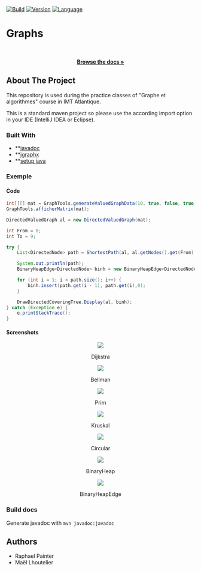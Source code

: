 [![Build][build-shield]][build-url]
[![Version][version-shield]][version-url]
[![Language][language-shield]][language-url]

# Graphs

<br />
<div align="center">
<p>
<a href="https://mlhoutel.github.io/Graphs/">
<strong>Browse the docs »</strong>
</a>
</p>
</div>
  
## About The Project

This repository is used during the practice classes of "Graphe et algorithmes" course in IMT Atlantique.

This is a standard maven project so please use the according import option in your IDE (IntelliJ IDEA or Eclipse).

### Built With

- **[javadoc](https://docs.oracle.com/javase/8/docs/technotes/tools/windows/javadoc.html)
- **[jgraphx](https://github.com/vlsi/jgraphx-publish)
- **[setup java](https://github.com/actions/setup-java)

### Exemple

#### Code

```java
int[][] mat = GraphTools.generateValuedGraphData(10, true, false, true, false, 100001);
GraphTools.afficherMatrix(mat);

DirectedValuedGraph al = new DirectedValuedGraph(mat);

int From = 0;
int To = 9;

try {
    List<DirectedNode> path = ShortestPath(al, al.getNodes().get(From), al.getNodes().get(To));

    System.out.println(path);
    BinaryHeapEdge<DirectedNode> binh = new BinaryHeapEdge<DirectedNode>();

    for (int i = 1; i < path.size(); i++) {
        binh.insert(path.get(i - 1), path.get(i),0);
    }

    DrawDirectedCoveringTree.Display(al, binh);
} catch (Exception e) {
    e.printStackTrace();
}
```
#### Screenshots

<div align="center">
<img src="./docs/screenshots/Dijkstra.png">
<p>Dijkstra</p>
</div>

<div align="center">
<img src="./docs/screenshots/Bellman.png">
<p>Bellman</p>
</div>

<div align="center">
<img src="./docs/screenshots/Prim.png">
<p>Prim</p>
</div>

<div align="center">
<img src="./docs/screenshots/Kruskal.png">
<p>Kruskal</p>
</div>

<div align="center">
<img src="./docs/screenshots/Circular.png">
<p>Circular</p>
</div>

<div align="center">
<img src="./docs/screenshots/BinaryHeap.png">
<p>BinaryHeap</p>
</div>

<div align="center">
<img src="./docs/screenshots/BinaryHeapEdge.png">
<p>BinaryHeapEdge</p>
</div>


### Build docs

Generate javadoc with `mvn javadoc:javadoc`

## Authors

- Raphael Painter
- Maël Lhoutelier

[build-shield]: https://img.shields.io/github/workflow/status/mlhoutel/Graphs/publish/master?style=flat-square
[build-url]: https://github.com/mlhoutel/Graphs/blob/main/.github/workflows/main.yml
[version-shield]: https://img.shields.io/badge/version-1.0.0-orange?style=flat-square
[version-url]: https://github.com/mlhoutel/Graphs/blob/main/pom.xml
[language-shield]: https://img.shields.io/github/languages/top/mlhoutel/Graphs?style=flat-square
[language-url]: https://github.com/mlhoutel/Graphs/search?l=java
